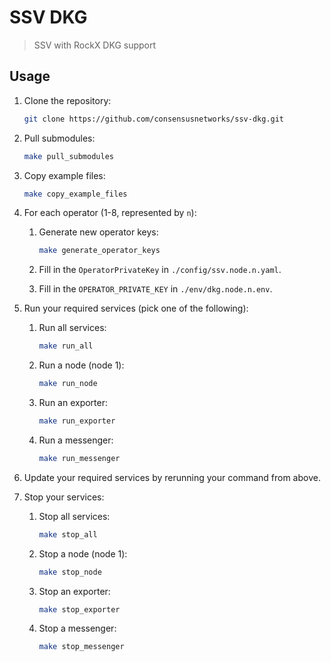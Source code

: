 # SSV DKG

> SSV with RockX DKG support

## Usage

1. Clone the repository:

    ```bash
    git clone https://github.com/consensusnetworks/ssv-dkg.git
    ```

2. Pull submodules:

    ```bash
    make pull_submodules
    ```

3. Copy example files:

    ```bash
    make copy_example_files
    ```

4. For each operator (1-8, represented by `n`):

    1. Generate new operator keys:

        ```bash
        make generate_operator_keys
        ```

    2. Fill in the `OperatorPrivateKey` in `./config/ssv.node.n.yaml`.

    3. Fill in the `OPERATOR_PRIVATE_KEY` in `./env/dkg.node.n.env`.

5. Run your required services (pick one of the following):

    1. Run all services:

        ```bash
        make run_all
        ```

    2. Run a node (node 1):

        ```bash
        make run_node
        ```

    3. Run an exporter:

        ```bash
        make run_exporter
        ```

    4. Run a messenger:

        ```bash
        make run_messenger
        ```

6. Update your required services by rerunning your command from above.

7. Stop your services:

    1. Stop all services:

        ```bash
        make stop_all
        ```

    2. Stop a node (node 1):

        ```bash
        make stop_node
        ```

    3. Stop an exporter:

        ```bash
        make stop_exporter
        ```

    4. Stop a messenger:

        ```bash
        make stop_messenger
        ```

